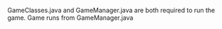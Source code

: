 GameClasses.java and GameManager.java are both required to run the game.
Game runs from GameManager.java
